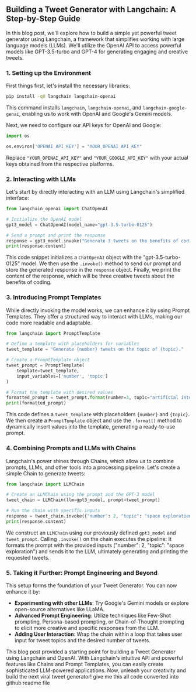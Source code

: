 ## Building a Tweet Generator with Langchain: A Step-by-Step Guide

In this blog post, we'll explore how to build a simple yet powerful tweet generator using Langchain, a framework that simplifies working with large language models (LLMs). We'll utilize the OpenAI API to access powerful models like GPT-3.5-turbo and GPT-4 for generating engaging and creative tweets.

### 1. Setting up the Environment

First things first, let's install the necessary libraries:

```bash
pip install -qU langchain langchain-openai 
```
This command installs `langchain`, `langchain-openai`, and `langchain-google-genai`, enabling us to work with OpenAI and Google's Gemini models.

Next, we need to configure our API keys for OpenAI and Google:

```python
import os

os.environ['OPENAI_API_KEY'] = "YOUR_OPENAI_API_KEY"
```
Replace `"YOUR_OPENAI_API_KEY"` and `"YOUR_GOOGLE_API_KEY"` with your actual keys obtained from the respective platforms.

### 2. Interacting with LLMs

Let's start by directly interacting with an LLM using Langchain's simplified interface:

```python
from langchain_openai import ChatOpenAI

# Initialize the OpenAI model
gpt3_model = ChatOpenAI(model_name="gpt-3.5-turbo-0125")

# Send a prompt and print the response
response = gpt3_model.invoke("Generate 3 tweets on the benefits of coding.")
print(response.content)
```
This code snippet initializes a `ChatOpenAI` object with the "gpt-3.5-turbo-0125" model. We then use the `.invoke()` method to send our prompt and store the generated response in the `response` object. Finally, we print the content of the response, which will be three creative tweets about the benefits of coding.

### 3. Introducing Prompt Templates

While directly invoking the model works, we can enhance it by using Prompt Templates. They offer a structured way to interact with LLMs, making our code more readable and adaptable.

```python
from langchain import PromptTemplate

# Define a template with placeholders for variables
tweet_template = "Generate {number} tweets on the topic of {topic}."

# Create a PromptTemplate object
tweet_prompt = PromptTemplate(
    template=tweet_template,
    input_variables=['number', 'topic']
)

# Format the template with desired values
formatted_prompt = tweet_prompt.format(number=3, topic="artificial intelligence")
print(formatted_prompt)
```
This code defines a `tweet_template` with placeholders `{number}` and `{topic}`.  We then create a `PromptTemplate` object and use the `.format()` method to dynamically insert values into the template, generating a ready-to-use prompt.

### 4. Combining Prompts and LLMs with Chains

Langchain's power shines through Chains, which allow us to combine prompts, LLMs, and other tools into a processing pipeline. Let's create a simple Chain to generate tweets:

```python
from langchain import LLMChain

# Create an LLMChain using the prompt and the GPT-3 model
tweet_chain = LLMChain(llm=gpt3_model, prompt=tweet_prompt)

# Run the chain with specific inputs
response = tweet_chain.invoke({"number": 2, "topic": "space exploration"})
print(response.content)
```
We construct an `LLMChain` using our previously defined `gpt3_model` and `tweet_prompt`. Calling `.invoke()` on the chain executes the pipeline: It formats the prompt with the provided inputs ("number": 2, "topic": "space exploration") and sends it to the LLM, ultimately generating and printing the requested tweets.

### 5. Taking it Further: Prompt Engineering and Beyond

This setup forms the foundation of your Tweet Generator. You can now enhance it by:

- **Experimenting with other LLMs**: Try Google's Gemini models or explore open-source alternatives like LLaMA.
- **Advanced Prompt Engineering**: Utilize techniques like Few-Shot prompting, Persona-based prompting, or Chain-of-Thought prompting to elicit more creative and specific responses from the LLM.
- **Adding User Interaction**:  Wrap the chain within a loop that takes user input for tweet topics and the desired number of tweets.

This blog post provided a starting point for building a Tweet Generator using Langchain and OpenAI. With Langchain's intuitive API and powerful features like Chains and Prompt Templates, you can easily create sophisticated LLM-powered applications. Now, unleash your creativity and build the next viral tweet generator! 
 give me this all code converted into github readme file
